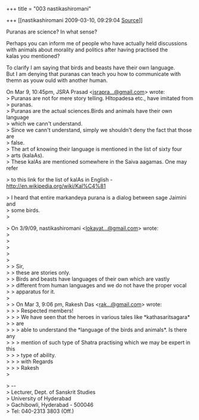 +++
title = "003 nastikashiromani"

+++
[[nastikashiromani	2009-03-10, 09:29:04 [Source](https://groups.google.com/g/bvparishat/c/_Uyc_LSnqNM)]]



Puranas are science? In what sense?  
  
Perhaps you can inform me of people who have actually held discussions  
with animals about morality and politics after having practised the  
kalas you mentioned?  
  
To clarify I am saying that birds and beasts have their own language.  
But I am denying that puranas can teach you how to communicate with  
themn as youw ould with another human.  

  
On Mar 9, 10:45pm, JSRA Prasad \<[jsrapra...@gmail.com]()\> wrote:  
\> Puranas are not for mere story telling. HItopadesa etc., have imitated from  
\> puranas.  
\> Puranas are the actual sciences.Birds and animals have their own language  
\> which we cann't understand.  
\> Since we cann't understand, simply we shouldn't deny the fact that those are  
\> false.  
\> The art of knowing their language is mentioned in the list of sixty four  
\> arts (kalaAs).  
\> These kalAs are mentioned somewhere in the Saiva aagamas. One may refer  

\> to this link for the list of kalAs in English -<http://en.wikipedia.org/wiki/Kal%C4%81>  

\> I heard that entire markandeya purana is a dialog between sage Jaimini and  
\> some birds.  
\>  

\> On 3/9/09, nastikashiromani \<[lokayat...@gmail.com]()\> wrote:  
\>  
\>  
\>  
\>  
\>  
\> \> Sir,  
\> \> these are stories only.  
\> \> Birds and beasts have languages of their own which are vastly  
\> \> different from human languages and we do not have the proper vocal  
\> \> apparatus for it.  
\>  
\> \> On Mar 3, 9:06 pm, Rakesh Das \<[rak...@gmail.com]()\> wrote:  
\> \> \> Respected members!  
\> \> \>  We have seen that the heroes in various tales like \*kathasaritsagara\*  
\> \> are  
\> \> \> able to understand the \*language of the birds and animals\*. Is there any  
\> \> \> mention of such type of Shatra practising which we may be expert in this  
\> \> \> type of ability.  
\> \> \> with Regards  
\> \> \> Rakesh  
\>  

\> --  
\> Lecturer, Dept. of Sanskrit Studies  
\> University of Hyderabad  
\> Gachibowli, Hyderabad - 500046  
\> Tel: 040-2313 3803 (Off.)

